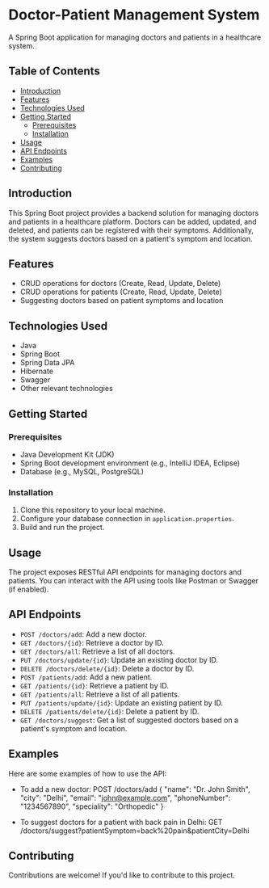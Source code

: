 # Doctor-Patient Management System

A Spring Boot application for managing doctors and patients in a healthcare system.

## Table of Contents

- [Introduction](#introduction)
- [Features](#features)
- [Technologies Used](#technologies-used)
- [Getting Started](#getting-started)
  - [Prerequisites](#prerequisites)
  - [Installation](#installation)
- [Usage](#usage)
- [API Endpoints](#api-endpoints)
- [Examples](#examples)
- [Contributing](#contributing)


## Introduction

This Spring Boot project provides a backend solution for managing doctors and patients in a healthcare platform. Doctors can be added, updated, and deleted, and patients can be registered with their symptoms. Additionally, the system suggests doctors based on a patient's symptom and location.

## Features

- CRUD operations for doctors (Create, Read, Update, Delete)
- CRUD operations for patients (Create, Read, Update, Delete)
- Suggesting doctors based on patient symptoms and location

## Technologies Used

- Java
- Spring Boot
- Spring Data JPA
- Hibernate
- Swagger
- Other relevant technologies

## Getting Started

### Prerequisites

- Java Development Kit (JDK)
- Spring Boot development environment (e.g., IntelliJ IDEA, Eclipse)
- Database (e.g., MySQL, PostgreSQL)

### Installation

1. Clone this repository to your local machine.
2. Configure your database connection in `application.properties`.
3. Build and run the project.

## Usage

The project exposes RESTful API endpoints for managing doctors and patients. You can interact with the API using tools like Postman or Swagger (if enabled).

## API Endpoints

- `POST /doctors/add`: Add a new doctor.
- `GET /doctors/{id}`: Retrieve a doctor by ID.
- `GET /doctors/all`: Retrieve a list of all doctors.
- `PUT /doctors/update/{id}`: Update an existing doctor by ID.
- `DELETE /doctors/delete/{id}`: Delete a doctor by ID.
- `POST /patients/add`: Add a new patient.
- `GET /patients/{id}`: Retrieve a patient by ID.
- `GET /patients/all`: Retrieve a list of all patients.
- `PUT /patients/update/{id}`: Update an existing patient by ID.
- `DELETE /patients/delete/{id}`: Delete a patient by ID.
- `GET /doctors/suggest`: Get a list of suggested doctors based on a patient's symptom and location.

## Examples

Here are some examples of how to use the API:

- To add a new doctor:
POST /doctors/add
{
"name": "Dr. John Smith",
"city": "Delhi",
"email": "john@example.com",
"phoneNumber": "1234567890",
"speciality": "Orthopedic"
}



- To suggest doctors for a patient with back pain in Delhi:
GET /doctors/suggest?patientSymptom=back%20pain&patientCity=Delhi



## Contributing

Contributions are welcome! If you'd like to contribute to this project.
